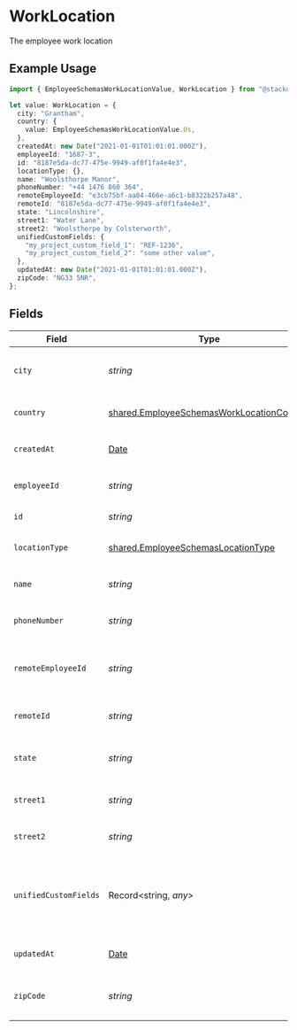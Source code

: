 # WorkLocation

The employee work location

## Example Usage

```typescript
import { EmployeeSchemasWorkLocationValue, WorkLocation } from "@stackone/stackone-client-ts/sdk/models/shared";

let value: WorkLocation = {
  city: "Grantham",
  country: {
    value: EmployeeSchemasWorkLocationValue.Us,
  },
  createdAt: new Date("2021-01-01T01:01:01.000Z"),
  employeeId: "1687-3",
  id: "8187e5da-dc77-475e-9949-af0f1fa4e4e3",
  locationType: {},
  name: "Woolsthorpe Manor",
  phoneNumber: "+44 1476 860 364",
  remoteEmployeeId: "e3cb75bf-aa84-466e-a6c1-b8322b257a48",
  remoteId: "8187e5da-dc77-475e-9949-af0f1fa4e4e3",
  state: "Lincolnshire",
  street1: "Water Lane",
  street2: "Woolsthorpe by Colsterworth",
  unifiedCustomFields: {
    "my_project_custom_field_1": "REF-1236",
    "my_project_custom_field_2": "some other value",
  },
  updatedAt: new Date("2021-01-01T01:01:01.000Z"),
  zipCode: "NG33 5NR",
};
```

## Fields

| Field                                                                                                         | Type                                                                                                          | Required                                                                                                      | Description                                                                                                   | Example                                                                                                       |
| ------------------------------------------------------------------------------------------------------------- | ------------------------------------------------------------------------------------------------------------- | ------------------------------------------------------------------------------------------------------------- | ------------------------------------------------------------------------------------------------------------- | ------------------------------------------------------------------------------------------------------------- |
| `city`                                                                                                        | *string*                                                                                                      | :heavy_minus_sign:                                                                                            | The city where the location is situated                                                                       | Grantham                                                                                                      |
| `country`                                                                                                     | [shared.EmployeeSchemasWorkLocationCountry](../../../sdk/models/shared/employeeschemasworklocationcountry.md) | :heavy_minus_sign:                                                                                            | The country code                                                                                              |                                                                                                               |
| `createdAt`                                                                                                   | [Date](https://developer.mozilla.org/en-US/docs/Web/JavaScript/Reference/Global_Objects/Date)                 | :heavy_minus_sign:                                                                                            | The created_at date                                                                                           | 2021-01-01T01:01:01.000Z                                                                                      |
| `employeeId`                                                                                                  | *string*                                                                                                      | :heavy_minus_sign:                                                                                            | The employee ID                                                                                               | 1687-3                                                                                                        |
| `id`                                                                                                          | *string*                                                                                                      | :heavy_minus_sign:                                                                                            | Unique identifier                                                                                             | 8187e5da-dc77-475e-9949-af0f1fa4e4e3                                                                          |
| `locationType`                                                                                                | [shared.EmployeeSchemasLocationType](../../../sdk/models/shared/employeeschemaslocationtype.md)               | :heavy_minus_sign:                                                                                            | The location type                                                                                             | work                                                                                                          |
| `name`                                                                                                        | *string*                                                                                                      | :heavy_minus_sign:                                                                                            | The name of the location                                                                                      | Woolsthorpe Manor                                                                                             |
| `phoneNumber`                                                                                                 | *string*                                                                                                      | :heavy_minus_sign:                                                                                            | The phone number of the location                                                                              | +44 1476 860 364                                                                                              |
| `remoteEmployeeId`                                                                                            | *string*                                                                                                      | :heavy_minus_sign:                                                                                            | Provider's unique identifier of the employee                                                                  | e3cb75bf-aa84-466e-a6c1-b8322b257a48                                                                          |
| `remoteId`                                                                                                    | *string*                                                                                                      | :heavy_minus_sign:                                                                                            | Provider's unique identifier                                                                                  | 8187e5da-dc77-475e-9949-af0f1fa4e4e3                                                                          |
| `state`                                                                                                       | *string*                                                                                                      | :heavy_minus_sign:                                                                                            | The state where the location is situated                                                                      | Lincolnshire                                                                                                  |
| `street1`                                                                                                     | *string*                                                                                                      | :heavy_minus_sign:                                                                                            | The first line of the address                                                                                 | Water Lane                                                                                                    |
| `street2`                                                                                                     | *string*                                                                                                      | :heavy_minus_sign:                                                                                            | The second line of the address                                                                                | Woolsthorpe by Colsterworth                                                                                   |
| `unifiedCustomFields`                                                                                         | Record<string, *any*>                                                                                         | :heavy_minus_sign:                                                                                            | Custom Unified Fields configured in your StackOne project                                                     | {<br/>"my_project_custom_field_1": "REF-1236",<br/>"my_project_custom_field_2": "some other value"<br/>}      |
| `updatedAt`                                                                                                   | [Date](https://developer.mozilla.org/en-US/docs/Web/JavaScript/Reference/Global_Objects/Date)                 | :heavy_minus_sign:                                                                                            | The updated_at date                                                                                           | 2021-01-01T01:01:01.000Z                                                                                      |
| `zipCode`                                                                                                     | *string*                                                                                                      | :heavy_minus_sign:                                                                                            | The ZIP code/Postal code of the location                                                                      | NG33 5NR                                                                                                      |